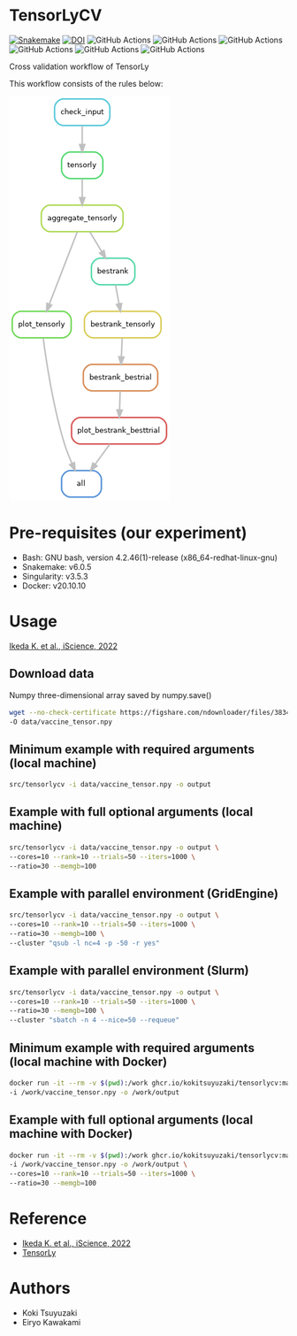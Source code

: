 # TensorLyCV

[![Snakemake](https://img.shields.io/badge/snakemake-≥6.0.5-brightgreen.svg)](https://snakemake.github.io)
[![DOI](https://zenodo.org/badge/135140554.svg)](https://zenodo.org/badge/latestdoi/135140554)
![GitHub Actions](https://github.com/kokitsuyuzaki/TensorLyCV/actions/workflows/build_test_push.yml/badge.svg)
![GitHub Actions](https://github.com/kokitsuyuzaki/TensorLyCV/actions/workflows/dockerrun1.yml/badge.svg)
![GitHub Actions](https://github.com/kokitsuyuzaki/TensorLyCV/actions/workflows/dockerrun2.yml/badge.svg)
![GitHub Actions](https://github.com/kokitsuyuzaki/TensorLyCV/actions/workflows/dockerrun3.yml/badge.svg)
![GitHub Actions](https://github.com/kokitsuyuzaki/TensorLyCV/actions/workflows/tensorlycv.yml/badge.svg)
![GitHub Actions](https://github.com/kokitsuyuzaki/TensorLyCV/actions/workflows/release-please.yml/badge.svg)

Cross validation workflow of TensorLy

This workflow consists of the rules below:

![](https://github.com/kokitsuyuzaki/TensorLyCV/blob/main/plot/dag.png?raw=true)

# Pre-requisites (our experiment)
- Bash: GNU bash, version 4.2.46(1)-release (x86_64-redhat-linux-gnu)
- Snakemake: v6.0.5
- Singularity: v3.5.3
- Docker: v20.10.10

# Usage

[Ikeda K. et al., iScience, 2022](https://www.sciencedirect.com/science/article/pii/S2589004222015097)

## Download data

Numpy three-dimensional array saved by numpy.save()

```bash
wget --no-check-certificate https://figshare.com/ndownloader/files/38344040 \
-O data/vaccine_tensor.npy
```

## Minimum example with required arguments (local machine)

```bash
src/tensorlycv -i data/vaccine_tensor.npy -o output
```

## Example with full optional arguments (local machine)

```bash
src/tensorlycv -i data/vaccine_tensor.npy -o output \
--cores=10 --rank=10 --trials=50 --iters=1000 \
--ratio=30 --memgb=100
```

## Example with parallel environment (GridEngine)

```bash
src/tensorlycv -i data/vaccine_tensor.npy -o output \
--cores=10 --rank=10 --trials=50 --iters=1000 \
--ratio=30 --memgb=100 \
--cluster "qsub -l nc=4 -p -50 -r yes"
```

## Example with parallel environment (Slurm)

```bash
src/tensorlycv -i data/vaccine_tensor.npy -o output \
--cores=10 --rank=10 --trials=50 --iters=1000 \
--ratio=30 --memgb=100 \
--cluster "sbatch -n 4 --nice=50 --requeue"
```

## Minimum example with required arguments (local machine with Docker)

```bash
docker run -it --rm -v $(pwd):/work ghcr.io/kokitsuyuzaki/tensorlycv:main \
-i /work/vaccine_tensor.npy -o /work/output
```

## Example with full optional arguments (local machine with Docker)

```bash
docker run -it --rm -v $(pwd):/work ghcr.io/kokitsuyuzaki/tensorlycv:main \
-i /work/vaccine_tensor.npy -o /work/output \
--cores=10 --rank=10 --trials=50 --iters=1000 \
--ratio=30 --memgb=100
```

# Reference
- [Ikeda K. et al., iScience, 2022](https://www.sciencedirect.com/science/article/pii/S2589004222015097)
- [TensorLy](http://tensorly.org/stable/index.html)

# Authors
- Koki Tsuyuzaki
- Eiryo Kawakami